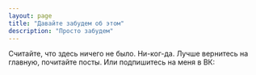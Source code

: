 ```yaml
---
layout: page
title: "Давайте забудем об этом"
description: "Просто забудем"
---
```


Считайте, что здесь ничего не было. Ни-ког-да. Лучше вернитесь на главную, почитайте посты. Или подпишитесь на меня в ВК:

<script type="text/javascript" src="//vk.com/js/api/openapi.js?116"></script>

<!-- VK Widget -->
<div id="vk_groups"></div>
<div style="text-align:center"><script type="text/javascript">
VK.Widgets.Group("vk_groups", {mode: 2, width: "300", height: "400", color1: "9D0104", color2: "430102", color3: "9D0104"}, 75517905);
</script></div>